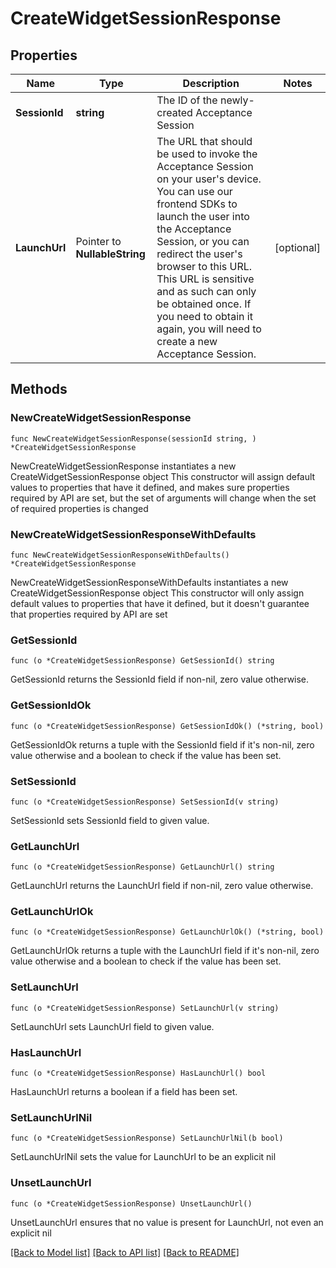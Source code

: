 # CreateWidgetSessionResponse

## Properties

Name | Type | Description | Notes
------------ | ------------- | ------------- | -------------
**SessionId** | **string** | The ID of the newly-created Acceptance Session | 
**LaunchUrl** | Pointer to **NullableString** | The URL that should be used to invoke the Acceptance Session on your user&#39;s device.                You can use our frontend SDKs to launch the user into the Acceptance Session, or you can redirect the user&#39;s browser to this URL.                This URL is sensitive and as such can only be obtained once. If you need to obtain it again, you will need to create a new Acceptance Session. | [optional] 

## Methods

### NewCreateWidgetSessionResponse

`func NewCreateWidgetSessionResponse(sessionId string, ) *CreateWidgetSessionResponse`

NewCreateWidgetSessionResponse instantiates a new CreateWidgetSessionResponse object
This constructor will assign default values to properties that have it defined,
and makes sure properties required by API are set, but the set of arguments
will change when the set of required properties is changed

### NewCreateWidgetSessionResponseWithDefaults

`func NewCreateWidgetSessionResponseWithDefaults() *CreateWidgetSessionResponse`

NewCreateWidgetSessionResponseWithDefaults instantiates a new CreateWidgetSessionResponse object
This constructor will only assign default values to properties that have it defined,
but it doesn't guarantee that properties required by API are set

### GetSessionId

`func (o *CreateWidgetSessionResponse) GetSessionId() string`

GetSessionId returns the SessionId field if non-nil, zero value otherwise.

### GetSessionIdOk

`func (o *CreateWidgetSessionResponse) GetSessionIdOk() (*string, bool)`

GetSessionIdOk returns a tuple with the SessionId field if it's non-nil, zero value otherwise
and a boolean to check if the value has been set.

### SetSessionId

`func (o *CreateWidgetSessionResponse) SetSessionId(v string)`

SetSessionId sets SessionId field to given value.


### GetLaunchUrl

`func (o *CreateWidgetSessionResponse) GetLaunchUrl() string`

GetLaunchUrl returns the LaunchUrl field if non-nil, zero value otherwise.

### GetLaunchUrlOk

`func (o *CreateWidgetSessionResponse) GetLaunchUrlOk() (*string, bool)`

GetLaunchUrlOk returns a tuple with the LaunchUrl field if it's non-nil, zero value otherwise
and a boolean to check if the value has been set.

### SetLaunchUrl

`func (o *CreateWidgetSessionResponse) SetLaunchUrl(v string)`

SetLaunchUrl sets LaunchUrl field to given value.

### HasLaunchUrl

`func (o *CreateWidgetSessionResponse) HasLaunchUrl() bool`

HasLaunchUrl returns a boolean if a field has been set.

### SetLaunchUrlNil

`func (o *CreateWidgetSessionResponse) SetLaunchUrlNil(b bool)`

 SetLaunchUrlNil sets the value for LaunchUrl to be an explicit nil

### UnsetLaunchUrl
`func (o *CreateWidgetSessionResponse) UnsetLaunchUrl()`

UnsetLaunchUrl ensures that no value is present for LaunchUrl, not even an explicit nil

[[Back to Model list]](../README.md#documentation-for-models) [[Back to API list]](../README.md#documentation-for-api-endpoints) [[Back to README]](../README.md)


